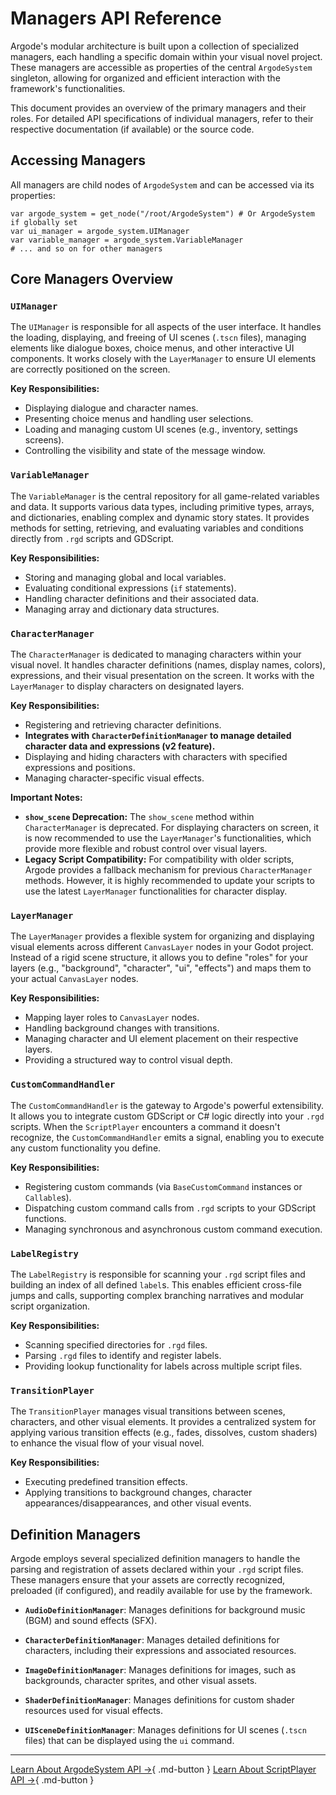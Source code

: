 # Managers API Reference

Argode's modular architecture is built upon a collection of specialized managers, each handling a specific domain within your visual novel project. These managers are accessible as properties of the central `ArgodeSystem` singleton, allowing for organized and efficient interaction with the framework's functionalities.

This document provides an overview of the primary managers and their roles. For detailed API specifications of individual managers, refer to their respective documentation (if available) or the source code.

## Accessing Managers

All managers are child nodes of `ArgodeSystem` and can be accessed via its properties:

```gdscript
var argode_system = get_node("/root/ArgodeSystem") # Or ArgodeSystem if globally set
var ui_manager = argode_system.UIManager
var variable_manager = argode_system.VariableManager
# ... and so on for other managers
```

## Core Managers Overview

### `UIManager`

The `UIManager` is responsible for all aspects of the user interface. It handles the loading, displaying, and freeing of UI scenes (`.tscn` files), managing elements like dialogue boxes, choice menus, and other interactive UI components. It works closely with the `LayerManager` to ensure UI elements are correctly positioned on the screen.

**Key Responsibilities:**
*   Displaying dialogue and character names.
*   Presenting choice menus and handling user selections.
*   Loading and managing custom UI scenes (e.g., inventory, settings screens).
*   Controlling the visibility and state of the message window.

### `VariableManager`

The `VariableManager` is the central repository for all game-related variables and data. It supports various data types, including primitive types, arrays, and dictionaries, enabling complex and dynamic story states. It provides methods for setting, retrieving, and evaluating variables and conditions directly from `.rgd` scripts and GDScript.

**Key Responsibilities:**
*   Storing and managing global and local variables.
*   Evaluating conditional expressions (`if` statements).
*   Handling character definitions and their associated data.
*   Managing array and dictionary data structures.

### `CharacterManager`

The `CharacterManager` is dedicated to managing characters within your visual novel. It handles character definitions (names, display names, colors), expressions, and their visual presentation on the screen. It works with the `LayerManager` to display characters on designated layers.

**Key Responsibilities:**
*   Registering and retrieving character definitions.
*   **Integrates with `CharacterDefinitionManager` to manage detailed character data and expressions (v2 feature).**
*   Displaying and hiding characters with characters with specified expressions and positions.
*   Managing character-specific visual effects.

**Important Notes:**
*   **`show_scene` Deprecation:** The `show_scene` method within `CharacterManager` is deprecated. For displaying characters on screen, it is now recommended to use the `LayerManager`'s functionalities, which provide more flexible and robust control over visual layers.
*   **Legacy Script Compatibility:** For compatibility with older scripts, Argode provides a fallback mechanism for previous `CharacterManager` methods. However, it is highly recommended to update your scripts to use the latest `LayerManager` functionalities for character display.

### `LayerManager`

The `LayerManager` provides a flexible system for organizing and displaying visual elements across different `CanvasLayer` nodes in your Godot project. Instead of a rigid scene structure, it allows you to define "roles" for your layers (e.g., "background", "character", "ui", "effects") and maps them to your actual `CanvasLayer` nodes.

**Key Responsibilities:**
*   Mapping layer roles to `CanvasLayer` nodes.
*   Handling background changes with transitions.
*   Managing character and UI element placement on their respective layers.
*   Providing a structured way to control visual depth.

### `CustomCommandHandler`

The `CustomCommandHandler` is the gateway to Argode's powerful extensibility. It allows you to integrate custom GDScript or C# logic directly into your `.rgd` scripts. When the `ScriptPlayer` encounters a command it doesn't recognize, the `CustomCommandHandler` emits a signal, enabling you to execute any custom functionality you define.

**Key Responsibilities:**
*   Registering custom commands (via `BaseCustomCommand` instances or `Callable`s).
*   Dispatching custom command calls from `.rgd` scripts to your GDScript functions.
*   Managing synchronous and asynchronous custom command execution.

### `LabelRegistry`

The `LabelRegistry` is responsible for scanning your `.rgd` script files and building an index of all defined `label`s. This enables efficient cross-file jumps and calls, supporting complex branching narratives and modular script organization.

**Key Responsibilities:**
*   Scanning specified directories for `.rgd` files.
*   Parsing `.rgd` files to identify and register labels.
*   Providing lookup functionality for labels across multiple script files.

### `TransitionPlayer`

The `TransitionPlayer` manages visual transitions between scenes, characters, and other visual elements. It provides a centralized system for applying various transition effects (e.g., fades, dissolves, custom shaders) to enhance the visual flow of your visual novel.

**Key Responsibilities:**
*   Executing predefined transition effects.
*   Applying transitions to background changes, character appearances/disappearances, and other visual events.

## Definition Managers

Argode employs several specialized definition managers to handle the parsing and registration of assets declared within your `.rgd` script files. These managers ensure that your assets are correctly recognized, preloaded (if configured), and readily available for use by the framework.

*   **`AudioDefinitionManager`**: Manages definitions for background music (BGM) and sound effects (SFX).
*   **`CharacterDefinitionManager`**: Manages detailed definitions for characters, including their expressions and associated resources.

*   **`ImageDefinitionManager`**: Manages definitions for images, such as backgrounds, character sprites, and other visual assets.
*   **`ShaderDefinitionManager`**: Manages definitions for custom shader resources used for visual effects.
*   **`UISceneDefinitionManager`**: Manages definitions for UI scenes (`.tscn` files) that can be displayed using the `ui` command.

---

[Learn About ArgodeSystem API →](argode-system.md){ .md-button }
[Learn About ScriptPlayer API →](script-player.md){ .md-button }